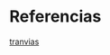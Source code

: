 # Referencias

[tranvias](https://www.ecolatras.es/blog/cambio-climatico/problemas-medioambientales-del-planeta)
